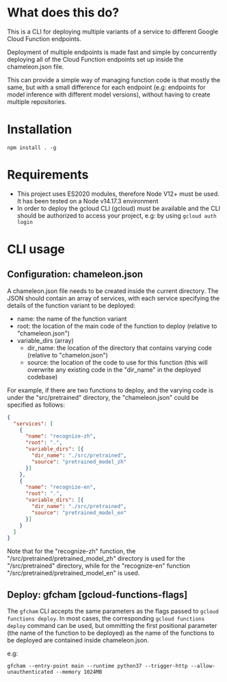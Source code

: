 # What does this do?
This is a CLI for deploying multiple variants of a service to different Google Cloud Function endpoints.

Deployment of multiple endpoints is made fast and simple by concurrently deploying all of the Cloud Function endpoints set up inside the chameleon.json file.

This can provide a simple way of managing function code is that mostly the same, but with a small difference for each endpoint (e.g: endpoints for model inference with different model versions), without having to create multiple repositories.

# Installation
```
npm install . -g
```

# Requirements
* This project uses ES2020 modules, therefore Node V12+ must be used. It has been tested on a Node v14.17.3 environment
* In order to deploy the gcloud CLI (gcloud) must be available and the CLI should be authorized to access your project, e.g: by using `gcloud auth login` 


# CLI usage
## Configuration: chameleon.json
A chameleon.json file needs to be created inside the current directory. The JSON should contain an array of services, with each service specifying the details of the function variant to be deployed:
- name: the name of the function variant
- root: the location of the main code of the function to deploy (relative to "chameleon.json")
- variable_dirs (array)
	- dir_name: the location of the directory that contains varying code (relative to "chamelon.json")
	- source: the location of the code to use for this function (this will overwrite any existing code in the "dir_name" in the deployed codebase)

For example, if there are two functions to deploy, and the varying code is under the "src/pretrained" directory, the "chameleon.json" could be specified as follows:

```json
{
  "services": [
    {
      "name": "recognize-zh",
      "root": ".",
      "variable_dirs": [{
        "dir_name": "./src/pretrained",
        "source": "pretrained_model_zh"
      }]
    },
    {
      "name": "recognize-en",
      "root": ".",
      "variable_dirs": [{
        "dir_name": "./src/pretrained",
        "source": "pretrained_model_en"
      }]
    }
  ]
}
```

Note that for the "recognize-zh" function, the "/src/pretrained/pretrained_model_zh" directory is used for the "/src/pretrained" directory, while for the "recognize-en" function "/src/pretrained/pretrained_model_en" is used.

## Deploy: gfcham [gcloud-functions-flags]
The `gfcham` CLI accepts the same parameters as the flags passed to `gcloud functions deploy`. In most cases, the corresponding `gcloud functions deploy` command can be used, but ommitting the first positional parameter (the name of the function to be deployed) as the name of the functions to be deployed are contained inside chameleon.json.

e.g:
```
gfcham --entry-point main --runtime python37 --trigger-http --allow-unauthenticated --memory 1024MB
```
